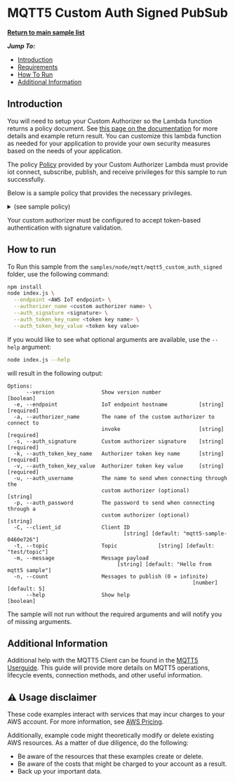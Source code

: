 # MQTT5 Custom Auth Signed PubSub

[**Return to main sample list**](../../README.md)

*__Jump To:__*
* [Introduction](#introduction)
* [Requirements](#requirements)
* [How To Run](#how-to-run)
* [Additional Information](#additional-information)

## Introduction

You will need to setup your Custom Authorizer so the Lambda function returns a policy document. See [this page on the documentation](https://docs.aws.amazon.com/iot/latest/developerguide/config-custom-auth.html) for more details and example return result. You can customize this lambda function as needed for your application to provide your own security measures based on the needs of your application.

The policy [Policy](https://docs.aws.amazon.com/iot/latest/developerguide/iot-policies.html) provided by your Custom Authorizer Lambda must provide iot connect, subscribe, publish, and receive privileges for this sample to run successfully.

Below is a sample policy that provides the necessary privileges.

<details>
<summary>(see sample policy)</summary>
<pre>
{
  "Version": "2012-10-17",
  "Statement": [
    {
      "Effect": "Allow",
      "Action": [
        "iot:Publish",
        "iot:Receive"
      ],
      "Resource": [
        "arn:aws:iot:<b>region</b>:<b>account</b>:topic/test/topic"
      ]
    },
    {
      "Effect": "Allow",
      "Action": [
        "iot:Subscribe"
      ],
      "Resource": [
        "arn:aws:iot:<b>region</b>:<b>account</b>:topicfilter/test/topic"
      ]
    },
    {
      "Effect": "Allow",
      "Action": [
        "iot:Connect"
      ],
      "Resource": [
        "arn:aws:iot:<b>region</b>:<b>account</b>:client/mqtt5-sample-*"
      ]
    }
  ]
}
</pre>

Replace with the following with the data from your AWS account:
* `<region>`: The AWS IoT Core region where you created your AWS IoT Core thing you wish to use with this sample. For example `us-east-1`.
* `<account>`: Your AWS IoT Core account ID. This is the set of numbers in the top right next to your AWS account name when using the AWS IoT Core website.

Note that in a real application, you may want to avoid the use of wildcards in your ClientID or use them selectively. Please follow best practices when working with AWS on production applications using the SDK. Also, for the purposes of this sample, please make sure your policy allows a client ID of `mqtt5-sample-*` to connect or use `--client_id <client ID here>` to send the client ID your policy supports.

</details>

Your custom authorizer must be configured to accept token-based authentication with signature validation.

## How to run

To Run this sample from the `samples/node/mqtt/mqtt5_custom_auth_signed` folder, use the following command:

```sh
npm install
node index.js \
  --endpoint <AWS IoT endpoint> \
  --authorizer_name <custom authorizer name> \
  --auth_signature <signature> \
  --auth_token_key_name <token key name> \
  --auth_token_key_value <token key value>
```
If you would like to see what optional arguments are available, use the `--help` argument:
``` sh
node index.js --help
```

will result in the following output:
```
Options:
      --version               Show version number                      [boolean]
  -e, --endpoint              IoT endpoint hostname          [string] [required]
  -a, --authorizer_name       The name of the custom authorizer to connect to
                              invoke                         [string] [required]
  -s, --auth_signature        Custom authorizer signature    [string] [required]
  -k, --auth_token_key_name   Authorizer token key name      [string] [required]
  -v, --auth_token_key_value  Authorizer token key value     [string] [required]
  -u, --auth_username         The name to send when connecting through the
                              custom authorizer (optional)              [string]
  -p, --auth_password         The password to send when connecting through a
                              custom authorizer (optional)              [string]
  -C, --client_id             Client ID
                                     [string] [default: "mqtt5-sample-0460e726"]
  -t, --topic                 Topic             [string] [default: "test/topic"]
  -m, --message               Message payload
                                   [string] [default: "Hello from mqtt5 sample"]
  -n, --count                 Messages to publish (0 = infinite)
                                                           [number] [default: 5]
      --help                  Show help                                [boolean]
```

The sample will not run without the required arguments and will notify you of missing arguments.

## Additional Information
Additional help with the MQTT5 Client can be found in the [MQTT5 Userguide](https://github.com/awslabs/aws-crt-nodejs/blob/main/MQTT5-UserGuide.md). This guide will provide more details on MQTT5 operations, lifecycle events, connection methods, and other useful information.

## ⚠️ Usage disclaimer

These code examples interact with services that may incur charges to your AWS account. For more information, see [AWS Pricing](https://aws.amazon.com/pricing/).

Additionally, example code might theoretically modify or delete existing AWS resources. As a matter of due diligence, do the following:

- Be aware of the resources that these examples create or delete.
- Be aware of the costs that might be charged to your account as a result.
- Back up your important data.